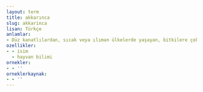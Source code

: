 ```yaml
---
layout: term
title: akkarınca
slug: akkarinca
lisan: Türkçe
anlamlar:
- Düz kanatlılardan, sıcak veya ılıman ülkelerde yaşayan, bitkilere çok zarar veren bir böcek cinsi; termit, divik (Termes)
ozellikler:
- - isim
  - hayvan bilimi
ornekler:
- - ''
orneklerkaynak:
- - ''
---
```

